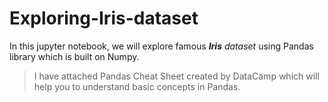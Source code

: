 # Exploring-Iris-dataset
In this jupyter notebook, we will explore famous ***Iris** dataset* using Pandas library which is built on Numpy.
> I have attached Pandas Cheat Sheet created by DataCamp which will help you to understand basic concepts in Pandas.
